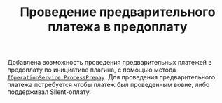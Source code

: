 ﻿---
title: Проведение предварительного платежа в предоплату
layout: default
---
Добавлена возможность проведения предварительных платежей в предоплату по инициативе плагина, с помощью метода [`IOperationService.ProcessPrepay`](https://iiko.github.io/front.api.sdk/v6/html/M_Resto_Front_Api_V6_IOperationService_ProcessPrepay.htm).
Для проведения предварительного платежа потребуется чтобы платеж был проведенным вовне, либо поддерживал Silent-оплату.